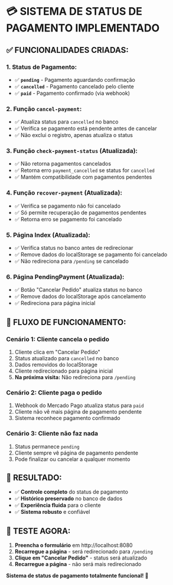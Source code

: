 # 💳 SISTEMA DE STATUS DE PAGAMENTO IMPLEMENTADO

## ✅ **FUNCIONALIDADES CRIADAS:**

### **1. Status de Pagamento:**
- ✅ **`pending`** - Pagamento aguardando confirmação
- ✅ **`cancelled`** - Pagamento cancelado pelo cliente
- ✅ **`paid`** - Pagamento confirmado (via webhook)

### **2. Função `cancel-payment`:**
- ✅ Atualiza status para `cancelled` no banco
- ✅ Verifica se pagamento está pendente antes de cancelar
- ✅ Não exclui o registro, apenas atualiza o status

### **3. Função `check-payment-status` (Atualizada):**
- ✅ Não retorna pagamentos cancelados
- ✅ Retorna erro `payment_cancelled` se status for `cancelled`
- ✅ Mantém compatibilidade com pagamentos pendentes

### **4. Função `recover-payment` (Atualizada):**
- ✅ Verifica se pagamento não foi cancelado
- ✅ Só permite recuperação de pagamentos pendentes
- ✅ Retorna erro se pagamento foi cancelado

### **5. Página Index (Atualizada):**
- ✅ Verifica status no banco antes de redirecionar
- ✅ Remove dados do localStorage se pagamento foi cancelado
- ✅ Não redireciona para `/pending` se cancelado

### **6. Página PendingPayment (Atualizada):**
- ✅ Botão "Cancelar Pedido" atualiza status no banco
- ✅ Remove dados do localStorage após cancelamento
- ✅ Redireciona para página inicial

## 🔄 **FLUXO DE FUNCIONAMENTO:**

### **Cenário 1: Cliente cancela o pedido**
1. Cliente clica em "Cancelar Pedido"
2. Status atualizado para `cancelled` no banco
3. Dados removidos do localStorage
4. Cliente redirecionado para página inicial
5. **Na próxima visita:** Não redireciona para `/pending`

### **Cenário 2: Cliente paga o pedido**
1. Webhook do Mercado Pago atualiza status para `paid`
2. Cliente não vê mais página de pagamento pendente
3. Sistema reconhece pagamento confirmado

### **Cenário 3: Cliente não faz nada**
1. Status permanece `pending`
2. Cliente sempre vê página de pagamento pendente
3. Pode finalizar ou cancelar a qualquer momento

## 🎯 **RESULTADO:**
- ✅ **Controle completo** do status de pagamento
- ✅ **Histórico preservado** no banco de dados
- ✅ **Experiência fluida** para o cliente
- ✅ **Sistema robusto** e confiável

## 🧪 **TESTE AGORA:**
1. **Preencha o formulário** em http://localhost:8080
2. **Recarregue a página** - será redirecionado para `/pending`
3. **Clique em "Cancelar Pedido"** - status será atualizado
4. **Recarregue a página** - não será mais redirecionado

**Sistema de status de pagamento totalmente funcional!** 🎉
